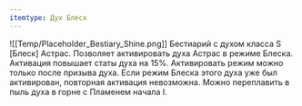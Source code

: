 ```yaml
---
itemtype: Дух Блеск
---
```

![[Temp/Placeholder_Bestiary_Shine.png]]
Бестиарий с духом класса S [Блеск] Астрас. Позволяет активировать духа Астрас в режиме Блеска. Активация повышает статы духа на 15%. Активировать режим можно только после призыва духа. Если режим Блеска этого духа уже был активирован, повторная активация невозможна. Можно переплавить в пыль духа в горне с Пламенем начала I.
